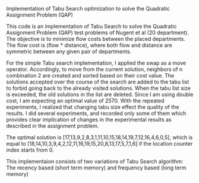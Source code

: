 Implementation of Tabu Search optimization to solve the Quadratic Assignment Problem (QAP)
 
This code is an implementation of Tabu Search to solve the Quadratic Assignment Problem (QAP) test problems of Nugent et al (20 department). The objective is to minimize flow costs between the placed departments. The flow cost is (flow * distance), where both flow and distance are symmetric between any given pair of departments.

For the simple Tabu search implementation, I applied the swap as a move operator. Accordingly, to move from the current solution, neighbors of n combination 2 are created and sorted based on their cost value. The solutions accepted over the course of the search are added to the tabu list to forbid going back to the already visited solutions. When the tabu list size is exceeded, the old solutions in the list are deleted. Since I am using double cost, I am expecting an optimal value of 2570. With the repeated experiments, I realized that changing tabu size effect the quality of the results. I did several experiments, and recorded only some of them which provides clear implication of changes in the experimental results as described in the assignment problem.

The optimal solution is [17,13,9,2,8,3,1,11,10,15,18,14,19,7,12,16,4,6,0,5], which is equal to [18,14,10,3,9,4,2,12,11,16,19,15,20,8,13,17,5,7,1,6] if the location counter index starts from 0.

This implementaion consists of two variations of Tabu Search algorithm: The recency based (short term memory) and frequency based (long term memory)
